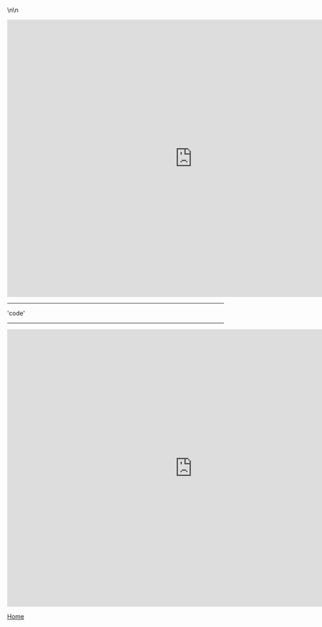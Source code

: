 <div class="flourish-embed flourish-chart" data-src="visualisation/5283457"><script src="https://public.flourish.studio/resources/embed.js"></script></div>


\n\n

<iframe src="https://data.oecd.org/chart/6gJd" width="860" height="645" style="border: 0" mozallowfullscreen="true" webkitallowfullscreen="true" allowfullscreen="true">OECD Chart: General government debt, Total, % of GDP, Annual, 2019</iframe>


---


<div class="flourish-embed flourish-chart" data-src="visualisation/5283632"><script src="https://public.flourish.studio/resources/embed.js"></script></div>


'code' <div class="flourish-embed flourish-chart" data-src="visualisation/5283632"><script src="https://public.flourish.studio/resources/embed.js"></script></div>


---

<iframe src="https://data.oecd.org/chart/6gJi" width="860" height="645" style="border: 0" mozallowfullscreen="true" webkitallowfullscreen="true" allowfullscreen="true"><a href="https://data.oecd.org/chart/6gJi" target="_blank">OECD Chart: General government debt, Total, % of GDP, Annual, 1995 – 2019</a></iframe>





<a href="https://rakshandar.github.io/rrajput-portfolio/" title="Home">Home</a>
